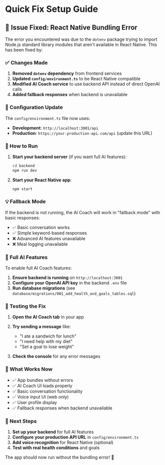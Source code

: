 # Quick Fix Setup Guide

## 🚨 Issue Fixed: React Native Bundling Error

The error you encountered was due to the `dotenv` package trying to import Node.js standard library modules that aren't available in React Native. This has been fixed by:

### ✅ Changes Made

1. **Removed `dotenv` dependency** from frontend services
2. **Updated `config/environment.ts`** to be React Native compatible
3. **Modified AI Coach service** to use backend API instead of direct OpenAI calls
4. **Added fallback responses** when backend is unavailable

### 🔧 Configuration Update

The `config/environment.ts` file now uses:
- **Development**: `http://localhost:3001/api`
- **Production**: `https://your-production-api.com/api` (update this URL)

### 🚀 How to Run

1. **Start your backend server** (if you want full AI features):
   ```bash
   cd backend
   npm run dev
   ```

2. **Start your React Native app**:
   ```bash
   npm start
   ```

### 💡 Fallback Mode

If the backend is not running, the AI Coach will work in "fallback mode" with basic responses:
- ✅ Basic conversation works
- ✅ Simple keyword-based responses
- ❌ Advanced AI features unavailable
- ❌ Meal logging unavailable

### 🔄 Full AI Features

To enable full AI Coach features:

1. **Ensure backend is running** on `http://localhost:3001`
2. **Configure your OpenAI API key** in the backend `.env` file
3. **Run database migrations** (see `database/migrations/001_add_health_and_goals_tables.sql`)

### 📱 Testing the Fix

1. **Open the AI Coach tab** in your app
2. **Try sending a message** like:
   - "I ate a sandwich for lunch"
   - "I need help with my diet"
   - "Set a goal to lose weight"

3. **Check the console** for any error messages

### 🎯 What Works Now

- ✅ App bundles without errors
- ✅ AI Coach UI loads properly
- ✅ Basic conversation functionality
- ✅ Voice input UI (web only)
- ✅ User profile display
- ✅ Fallback responses when backend unavailable

### 🔮 Next Steps

1. **Set up your backend** for full AI features
2. **Configure your production API URL** in `config/environment.ts`
3. **Add voice recognition** for React Native (optional)
4. **Test with real health conditions** and goals

The app should now run without the bundling error! 🎉
